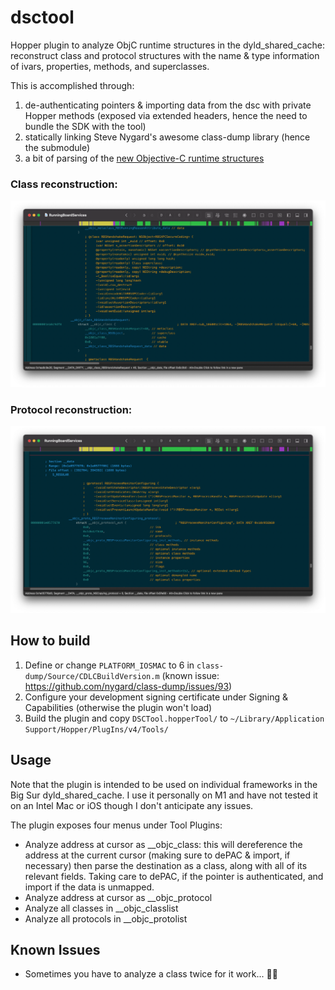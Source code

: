 # dsctool
Hopper plugin to analyze ObjC runtime structures in the dyld_shared_cache: reconstruct class and protocol structures with the name & type information of ivars, properties, methods, and superclasses.

This is accomplished through:
1) de-authenticating pointers & importing data from the dsc with private Hopper methods (exposed via extended headers, hence the need to bundle the SDK with the tool)
2) statically linking Steve Nygard's awesome class-dump library (hence the submodule)
3) a bit of parsing of the [new Objective-C runtime structures](https://opensource.apple.com/source/objc4/objc4-818.2/runtime/objc-runtime-new.h.auto.html)

### Class reconstruction:
![class](class.png)

### Protocol reconstruction:
![proto](protocol.png)

## How to build
1. Define or change `PLATFORM_IOSMAC` to 6 in `class-dump/Source/CDLCBuildVersion.m` (known issue: https://github.com/nygard/class-dump/issues/93)
2. Configure your development signing certificate under Signing & Capabilities (otherwise the plugin won't load)
3. Build the plugin and copy `DSCTool.hopperTool/` to `~/Library/Application Support/Hopper/PlugIns/v4/Tools/`

## Usage
Note that the plugin is intended to be used on individual frameworks in the Big Sur dyld_shared_cache. I use it personally on M1 and have not tested it on an Intel Mac or iOS though I don't anticipate any issues.

The plugin exposes four menus under Tool Plugins:
- Analyze address at cursor as __objc_class: this will dereference the address at the current cursor (making sure to dePAC & import, if necessary) then parse the destination as a class, along with all of its relevant fields. Taking care to dePAC, if the pointer is authenticated, and import if the data is unmapped.
- Analyze address at cursor as __objc_protocol
- Analyze all classes in __objc_classlist
- Analyze all protocols in __objc_protolist

## Known Issues
- Sometimes you have to analyze a class twice for it work... 🤷‍♂️
